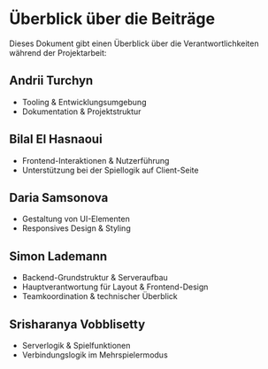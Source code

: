 # Überblick über die Beiträge

Dieses Dokument gibt einen Überblick über die Verantwortlichkeiten während der Projektarbeit:

## Andrii Turchyn
- Tooling & Entwicklungsumgebung
- Dokumentation & Projektstruktur

## Bilal El Hasnaoui
- Frontend-Interaktionen & Nutzerführung
- Unterstützung bei der Spiellogik auf Client-Seite

## Daria Samsonova
- Gestaltung von UI-Elementen
- Responsives Design & Styling

## Simon Lademann
- Backend-Grundstruktur & Serveraufbau
- Hauptverantwortung für Layout & Frontend-Design
- Teamkoordination & technischer Überblick

## Srisharanya Vobblisetty
- Serverlogik & Spielfunktionen
- Verbindungslogik im Mehrspielermodus




